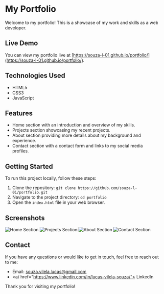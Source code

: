 # My Portfolio

Welcome to my portfolio! This is a showcase of my work and skills as a web developer.

## Live Demo

You can view my portfolio live at [https://souza-l-01.github.io/portfolio/](https://souza-l-01.github.io/portfolio/).

## Technologies Used

- HTML5
- CSS3
- JavaScript

## Features

- Home section with an introduction and overview of my skills.
- Projects section showcasing my recent projects.
- About section providing more details about my background and experience.
- Contact section with a contact form and links to my social media profiles.

## Getting Started

To run this project locally, follow these steps:

1. Clone the repository: `git clone https://github.com/souza-l-01/portfolio.git`
2. Navigate to the project directory: `cd portfolio`
3. Open the `index.html` file in your web browser.

## Screenshots

![Home Section](screenshots/home.png)
![Projects Section](screenshots/projects.png)
![About Section](screenshots/about.png)
![Contact Section](screenshots/contact.png)


## Contact

If you have any questions or would like to get in touch, feel free to reach out to me:

- Email: souza.vilela.lucas@gmail.com
- <a/ href="https://www.linkedin.com/in/lucas-vilela-souza/"> LinkedIn <a>

Thank you for visiting my portfolio!
